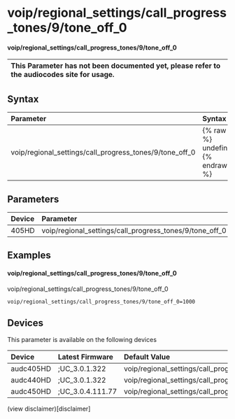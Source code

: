 ﻿---
description: voip/regional_settings/call_progress_tones/9/tone_off_0
search: false
---

# voip/regional_settings/call_progress_tones/9/tone_off_0

#### voip/regional_settings/call_progress_tones/9/tone_off_0


| This Parameter has not been documented yet, please refer to the audiocodes site for usage.  |
| :--- |

## Syntax
| Parameter | Syntax |
| :--- | :--- |
|voip/regional_settings/call_progress_tones/9/tone_off_0 | {% raw %} undefined {% endraw %} |

## Parameters
|Device|Parameter|value|Description|
|:---|:---|:---|:---|
| 405HD | voip/regional_settings/call_progress_tones/9/tone_off_0 |  |  |

## Examples
#### voip/regional_settings/call_progress_tones/9/tone_off_0

voip/regional_settings/call_progress_tones/9/tone_off_0

```
voip/regional_settings/call_progress_tones/9/tone_off_0=1000
```

## Devices
This parameter is available on the following devices

| Device | Latest Firmware | Default Value |
|:---|:---|:---|
| audc405HD | ;UC_3.0.1.322 | voip/regional_settings/call_progress_tones/9/tone_off_0=1000 
| audc440HD | ;UC_3.0.1.322 | voip/regional_settings/call_progress_tones/9/tone_off_0=1000 
| audc450HD | ;UC_3.0.4.111.77 | voip/regional_settings/call_progress_tones/9/tone_off_0=1000 

(view disclaimer)[disclaimer]
